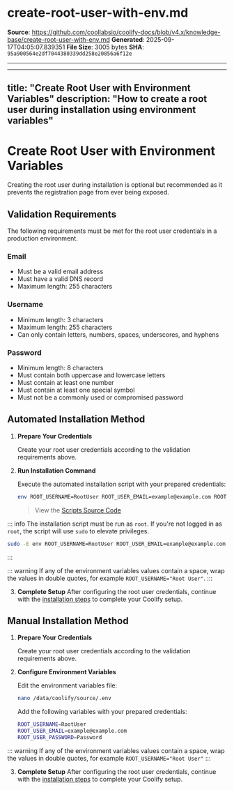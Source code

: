 # create-root-user-with-env.md

**Source**: https://github.com/coollabsio/coolify-docs/blob/v4.x/knowledge-base/create-root-user-with-env.md
**Generated**: 2025-09-17T04:05:07.839351
**File Size**: 3005 bytes
**SHA**: `95a900564e2df7044380339dd258e20856a6f12e`

---

---
title: "Create Root User with Environment Variables"
description: "How to create a root user during installation using environment variables"
---

# Create Root User with Environment Variables

Creating the root user during installation is optional but recommended as it prevents the registration page from ever being exposed.

## Validation Requirements

The following requirements must be met for the root user credentials in a production environment.

### Email
- Must be a valid email address
- Must have a valid DNS record
- Maximum length: 255 characters

### Username
- Minimum length: 3 characters
- Maximum length: 255 characters
- Can only contain letters, numbers, spaces, underscores, and hyphens

### Password
- Minimum length: 8 characters
- Must contain both uppercase and lowercase letters
- Must contain at least one number
- Must contain at least one special symbol
- Must not be a commonly used or compromised password

## Automated Installation Method


1. **Prepare Your Credentials**

   Create your root user credentials according to the validation requirements above.

2. **Run Installation Command**

   Execute the automated installation script with your prepared credentials:

   ```bash
   env ROOT_USERNAME=RootUser ROOT_USER_EMAIL=example@example.com ROOT_USER_PASSWORD=Password bash -c 'curl -fsSL https://cdn.coollabs.io/coolify/install.sh | bash'
   ```
    > View the [Scripts Source Code](https://github.com/coollabsio/coolify/blob/main/scripts/install.sh)

::: info
  The installation script must be run as `root`. If you're not logged in as `root`, the script will use `sudo` to elevate privileges.
  ```bash
  sudo -E env ROOT_USERNAME=RootUser ROOT_USER_EMAIL=example@example.com ROOT_USER_PASSWORD=Password bash -c 'curl -fsSL https://cdn.coollabs.io/coolify/install.sh | bash'
  ```
:::

::: warning
  If any of the environment variables values contain a space, wrap the values in double quotes, for example `ROOT_USERNAME="Root User"`.
:::

3. **Complete Setup**
   After configuring the root user credentials, continue with the [installation steps](/get-started/installation#quick-installation-recommended) to complete your Coolify setup.



## Manual Installation Method


1. **Prepare Your Credentials**

   Create your root user credentials according to the validation requirements above.

2. **Configure Environment Variables**

   Edit the environment variables file:

   ```bash
   nano /data/coolify/source/.env
   ```

   Add the following variables with your prepared credentials:
   ```bash
   ROOT_USERNAME=RootUser
   ROOT_USER_EMAIL=example@example.com
   ROOT_USER_PASSWORD=Password
   ```

::: warning
  If any of the environment variables values contain a space, wrap the values in double quotes, for example `ROOT_USERNAME="Root User"`
:::

3. **Complete Setup**
   After configuring the root user credentials, continue with the [installation steps](/get-started/installation#quick-installation-recommended) to complete your Coolify setup.


